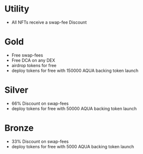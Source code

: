# Utility

- All NFTs receive a swap-fee Discount

# Gold

- Free swap-fees
- Free DCA on any DEX
- airdrop tokens for free
- deploy tokens for free with 150000 AQUA backing token launch

# Silver

- 66% Discount on swap-fees
- deploy tokens for free with 50000 AQUA backing token launch

# Bronze

- 33% Discount on swap-fees
- deploy tokens for free with 5000 AQUA backing token launch
